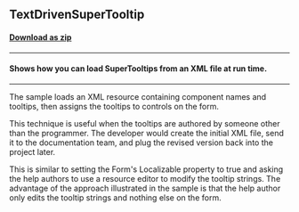 ## TextDrivenSuperTooltip
#### [Download as zip](https://grapecity.github.io/DownGit/#/home?url=https://github.com/GrapeCity/ComponentOne-WinForms-Samples/tree/master/NetFramework\SuperTooltip\CS\TextDrivenSuperTooltip)
____
#### Shows how you can load SuperTooltips from an XML file at run time.
____
The sample loads an XML resource containing component names and tooltips, then assigns the tooltips to controls on the form.

This technique is useful when the tooltips are authored by someone other than the programmer.
The developer would create the initial XML file, send it to the documentation team, and plug the revised version back into the project later.

This is similar to setting the Form's Localizable property to true and asking the help authors to use a resource editor to modify the tooltip strings.
The advantage of the approach illustrated in the sample is that the help author only edits the tooltip strings and nothing else on the form.
